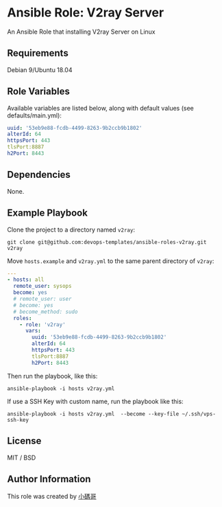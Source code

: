 # Ansible Role: V2ray Server

An Ansible Role that installing V2ray Server on Linux

## Requirements

Debian 9/Ubuntu 18.04

## Role Variables

Available variables are listed below, along with default values (see defaults/main.yml):

```yaml
uuid: '53eb9e88-fcdb-4499-8263-9b2ccb9b1802'
alterId: 64
httpsPort: 443
tlsPort:8887
h2Port: 8443
```

## Dependencies

None.

## Example Playbook

Clone the project to a directory named `v2ray`:

```shell
git clone git@github.com:devops-templates/ansible-roles-v2ray.git v2ray
```

Move `hosts.example` and `v2ray.yml` to the same parent directory of `v2ray`:

```yaml
---
- hosts: all
  remote_user: sysops
  become: yes
  # remote_user: user
  # become: yes
  # become_method: sudo
  roles:
    - role: 'v2ray'
      vars:
        uuid: '53eb9e88-fcdb-4499-8263-9b2ccb9b1802'
        alterId: 64
        httpsPort: 443
        tlsPort:8887
        h2Port: 8443
```

Then run the playbook, like this:

```shell
ansible-playbook -i hosts v2ray.yml
```

If use a SSH Key with custom name, run the playbook like this:

```shell
ansible-playbook -i hosts v2ray.yml  --become --key-file ~/.ssh/vps-ssh-key
```

## License

MIT / BSD

## Author Information

This role was created by [小碼哥](https://thisiswangle.com/)
